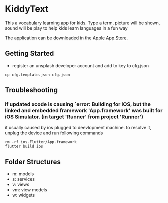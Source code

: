 # KiddyText

This a vocabulary learning app for kids. Type a term, picture will be shown, sound will be play to help kids learn languages in a fun way

The application can be downloaded in the [Apple App Store](https://apps.apple.com/sg/app/ktext/id1508863322?mt=8).

## Getting Started

- register an unsplash developer account and add to key to cfg.json
```
cp cfg.template.json cfg.json
```

## Troubleshooting

### if updated xcode is causing `error: Building for iOS, but the linked and embedded framework 'App.framework' was built for iOS Simulator. (in target 'Runner' from project 'Runner')

it usually caused by ios plugged to deevlopment machine. to resolve it, unplug the device and run following commands
```
rm -rf ios.Flutter/App.framework
flutter build ios
```

## Folder Structures
- m: models
- s: services
- v: views
- vm: view models
- w: widgets
